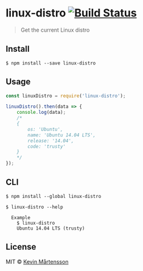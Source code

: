 # linux-distro [![Build Status](https://travis-ci.org/kevva/linux-distro.svg?branch=master)](https://travis-ci.org/kevva/linux-distro)

> Get the current Linux distro


## Install

```
$ npm install --save linux-distro
```


## Usage

```js
const linuxDistro = require('linux-distro');

linuxDistro().then(data => {
	console.log(data);
	/*
	{
		os: 'Ubuntu',
		name: 'Ubuntu 14.04 LTS',
		release: '14.04',
		code: 'trusty'
	}
	*/
});
```


## CLI

```
$ npm install --global linux-distro
```

```
$ linux-distro --help

  Example
    $ linux-distro
    Ubuntu 14.04 LTS (trusty)
```


## License

MIT © [Kevin Mårtensson](https://github.com/kevva)
